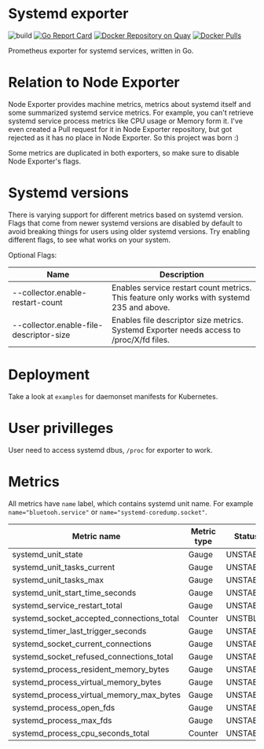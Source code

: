 # Systemd exporter

![build](https://travis-ci.com/povilasv/systemd_exporter.svg?branch=master)
[![Go Report Card](https://goreportcard.com/badge/github.com/povilasv/systemd_exporter)](https://goreportcard.com/report/github.com/povilasv/systemd_exporter)
[![Docker Repository on Quay](https://quay.io/repository/povilasv/systemd_exporter/status "Docker Repository on Quay")](https://quay.io/repository/povilasv/systemd_exporter)
[![Docker Pulls](https://img.shields.io/docker/pulls/povilasv/systemd_exporter.svg?maxAge=604800)](https://hub.docker.com/r/povilasv/systemd_exporter)

Prometheus exporter for systemd services, written in Go.

# Relation to Node Exporter

Node Exporter provides machine metrics, metrics about systemd itself and some summarized systemd service metrics. 
For example, you can't retrieve systemd service process metrics like CPU usage or Memory form it.
I've even created a Pull request for it in Node Exporter repository, but got rejected as it has no place in Node Exporter.
So this project was born :)


Some metrics are duplicated in both exporters, so make sure to disable Node Exporter's flags.

# Systemd versions

There is varying support for different metrics based on systemd version. 
Flags that come from newer systemd versions are disabled by default to avoid breaking things for users using older systemd versions. Try enabling different flags, to see what works on your system.

Optional Flags:

Name     | Description | 
---------|-------------|
--collector.enable-restart-count | Enables service restart count metrics. This feature only works with systemd 235 and above.
--collector.enable-file-descriptor-size | Enables file descriptor size metrics. Systemd Exporter needs access to /proc/X/fd files.

# Deployment

Take a look at `examples` for daemonset manifests for Kubernetes.

# User privilleges

User need to access systemd dbus, `/proc` for exporter to work.

# Metrics

All metrics have `name` label, which contains systemd unit name. For example `name="bluetooh.service"` or `name="systemd-coredump.socket"`.

Metric name| Metric type | Status |
---------- | ----------- | ----------- |
systemd_unit_state | Gauge |  UNSTABLE
systemd_unit_tasks_current | Gauge | UNSTABLE
systemd_unit_tasks_max | Gauge | UNSTABLE
systemd_unit_start_time_seconds | Gauge |  UNSTABLE
systemd_service_restart_total | Gauge |  UNSTABLE
systemd_socket_accepted_connections_total | Counter | UNSTBLE
systemd_timer_last_trigger_seconds | Gauge | UNSTABLE
systemd_socket_current_connections | Gauge | UNSTABLE
systemd_socket_refused_connections_total | Gauge | UNSTABLE
systemd_process_resident_memory_bytes| Gauge | UNSTABLE
systemd_process_virtual_memory_bytes | Gauge | UNSTABLE
systemd_process_virtual_memory_max_bytes | Gauge |  UNSTABLE
systemd_process_open_fds | Gauge | UNSTABLE
systemd_process_max_fds | Gauge | UNSTABLE
systemd_process_cpu_seconds_total | Counter | UNSTABLE

